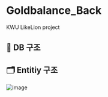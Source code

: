 # Goldbalance_Back
KWU LikeLion project

## 📁 DB 구조
## 🗂️ Entitiy 구조
![image](https://github.com/LikeLion-Kwangwoon-Univ/Goldbalance_Back/assets/123547179/2312444b-d1d2-4da4-a343-3d25acaed0e2)
